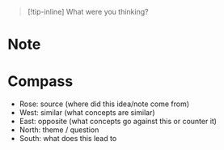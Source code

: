 
> [!tip-inline]
> What were you thinking?

# Note

# Compass
- Rose: source (where did this idea/note come from) 
- West: similar (what concepts are similar)
- East: opposite (what concepts go against this or counter it)
- North: theme / question
- South: what does this lead to

